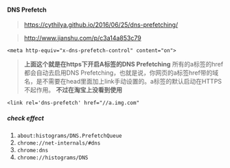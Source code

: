 #### DNS Prefetch

> https://cythilya.github.io/2016/06/25/dns-prefetching/

> http://www.jianshu.com/p/c3a14a853c79

`<meta http-equiv="x-dns-prefetch-control" content="on">`
> **上面这个就是在https下开启A标签的DNS Prefetching** 所有的a标签的href都会自动去启用DNS Prefetching，也就是说，你网页的a标签href带的域名，是不需要在head里面加上link手动设置的。a标签的默认启动在HTTPS不起作用。
**不过在淘宝上没看到使用**

`<link rel='dns-prefetch' href="//a.img.com"`

##### check effect
1. `about:histograms/DNS.PrefetchQueue`
2. `chrome://net-internals/#dns`
3. `chrome:dns`
4. `chrome://histograms/DNS`
